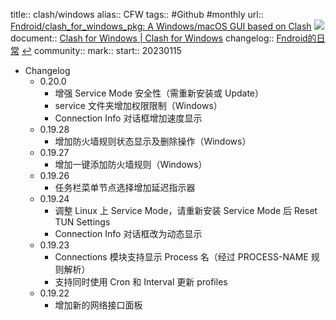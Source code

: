 title:: clash/windows
alias:: CFW
tags:: #Github #monthly 
url:: [Fndroid/clash_for_windows_pkg: A Windows/macOS GUI based on Clash](https://github.com/Fndroid/clash_for_windows_pkg)  ![](https://img.shields.io/github/stars/Fndroid/clash_for_windows_pkg)
document:: [Clash for Windows | Clash for Windows](https://docs.cfw.lbyczf.com/)
changelog:: [Fndroid的日常](https://t.me/fndroid_news) [↩](tg://resolve?domain=fndroid_news)
community:: 
mark:: 
start:: 20230115

- Changelog
  - 0.20.0
    - 增强 Service Mode 安全性（需重新安装或 Update）
    - service 文件夹增加权限限制（Windows）
    - Connection Info 对话框增加速度显示
  - 0.19.28
    - 增加防火墙规则状态显示及删除操作（Windows）
  - 0.19.27
    - 增加一键添加防火墙规则（Windows）
  - 0.19.26
    - 任务栏菜单节点选择增加延迟指示器
  - 0.19.24
    - 调整 Linux 上 Service Mode，请重新安装 Service Mode 后 Reset TUN Settings
    - Connection Info 对话框改为动态显示
  - 0.19.23
    - Connections 模块支持显示 Process 名（经过 PROCESS-NAME 规则解析）
    - 支持同时使用 Cron 和 Interval 更新 profiles
  - 0.19.22
    - 增加新的网络接口面板